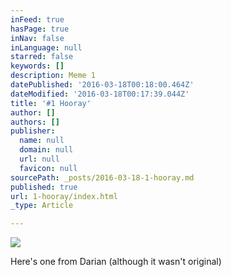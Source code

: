 ```yaml
---
inFeed: true
hasPage: true
inNav: false
inLanguage: null
starred: false
keywords: []
description: Meme 1
datePublished: '2016-03-18T00:18:00.464Z'
dateModified: '2016-03-18T00:17:39.044Z'
title: '#1 Hooray'
author: []
authors: []
publisher:
  name: null
  domain: null
  url: null
  favicon: null
sourcePath: _posts/2016-03-18-1-hooray.md
published: true
url: 1-hooray/index.html
_type: Article

---
```

![](https://the-grid-user-content.s3-us-west-2.amazonaws.com/a31f5921-78b8-4245-836b-6952fc019baf.png)

Here's one from Darian (although it wasn't original)